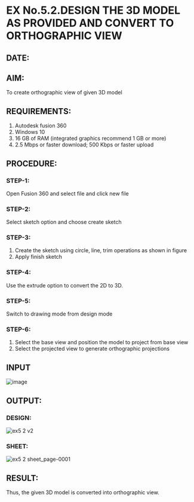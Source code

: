 # EX No.5.2.DESIGN THE 3D MODEL AS PROVIDED AND CONVERT TO ORTHOGRAPHIC VIEW
## DATE:

## AIM: 
To create orthographic view of given 3D model

## REQUIREMENTS: 
1. Autodesk fusion 360
2. Windows 10
3. 16 GB of RAM (integrated graphics recommend 1 GB or more)
4. 2.5 Mbps or faster download; 500 Kbps or faster upload 

## PROCEDURE:

### STEP-1:
Open Fusion 360 and select file and click new file

### STEP-2:
Select sketch option and choose create sketch

### STEP-3: 
1. Create the sketch using circle, line, trim operations as shown in figure
2. Apply finish sketch 

### STEP-4:
 Use the extrude option to convert the 2D to 3D.

### STEP-5:
Switch to drawing mode from design mode 
          
### STEP-6:
1. Select the base view and position the model to project from base view 
2. Select the projected view to generate orthographic projections

## INPUT
![image](https://user-images.githubusercontent.com/113594316/199412055-fa1f658d-65f4-42c2-9c3c-78c93512e905.png)

## OUTPUT:
### DESIGN:
![ex5 2 v2](https://github.com/SriVignesh-G/EX-No.5.2.DESIGN-THE-3D-MODEL-AS-PROVIDED-AND-CONVERT-TO-ORTHOGRAPHIC-VIEW/assets/147576510/7cf81856-4f2d-40b1-86b6-f21c1a2e37d5)

### SHEET:
![ex5 2 sheet_page-0001](https://github.com/SriVignesh-G/EX-No.5.2.DESIGN-THE-3D-MODEL-AS-PROVIDED-AND-CONVERT-TO-ORTHOGRAPHIC-VIEW/assets/147576510/cb6b500e-4d36-4e25-8db4-5324ceadc03d)



## RESULT:
Thus, the given 3D model is converted into orthographic view.
